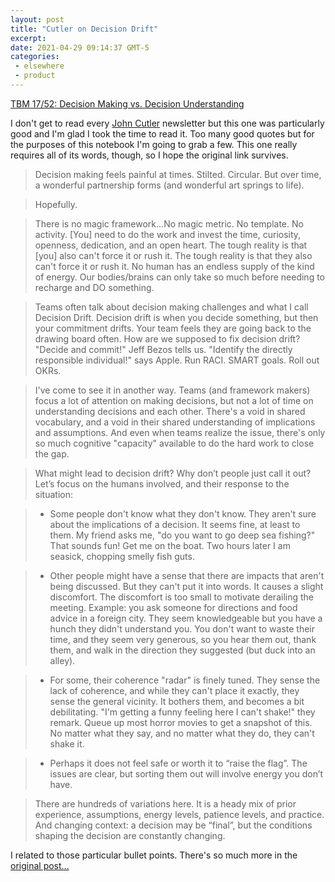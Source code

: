 ```yaml
---
layout: post
title: "Cutler on Decision Drift"
excerpt: 
date: 2021-04-29 09:14:37 GMT-5
categories: 
 - elsewhere
 - product
---
```


[TBM 17/52: Decision Making vs. Decision Understanding](https://cutlefish.substack.com/p/tbm-1752-decision-making-vs-decision)

I don't get to read every [John Cutler](https://cutlefish.substack.com/people/5656342-john-cutler) newsletter but this one was particularly good and I'm glad I took the time to read it. Too many good quotes but for the purposes of this notebook I'm going to grab a few. This one really requires all of its words, though, so I hope the original link survives.

> Decision making feels painful at times. Stilted. Circular. But over time, a wonderful partnership forms (and wonderful art springs to life).

> Hopefully.

> There is no magic framework...No magic metric. No template. No activity. [You] need to do the work and invest the time, curiosity, openness, dedication, and an open heart. The tough reality is that [you] also can't force it or rush it. The tough reality is that they also can't force it or rush it.  No human has an endless supply of the kind of energy. Our bodies/brains can only take so much before needing to recharge and DO something.

> Teams often talk about decision making challenges and what I call Decision Drift. Decision drift is when you decide something, but then your commitment drifts. Your team feels they are going back to the drawing board often. How are we supposed to fix decision drift? "Decide and commit!" Jeff Bezos tells us. "Identify the directly responsible individual!" says Apple. Run RACI. SMART goals. Roll out OKRs. 

> I've come to see it in another way. Teams (and framework makers) focus a lot of attention on making decisions, but not a lot of time on understanding decisions and each other. There's a void in shared vocabulary, and a void in their shared understanding of implications and assumptions. And even when teams realize the issue, there's only so much cognitive "capacity" available to do the hard work to close the gap.

> What might lead to decision drift? Why don’t people just call it out? Let’s focus on the humans involved, and their response to the situation:

> * Some people don't know what they don't know. They aren't sure about the implications of a decision. It seems fine, at least to them. My friend asks me, "do you want to go deep sea fishing?" That sounds fun! Get me on the boat. Two hours later I am seasick, chopping smelly fish guts.

> * Other people might have a sense that there are impacts that aren't being discussed. But they can't put it into words. It causes a slight discomfort. The discomfort is too small to motivate derailing the meeting. Example: you ask someone for directions and food advice in a foreign city. They seem knowledgeable but you have a hunch they didn't understand you. You don't want to waste their time, and they seem very generous, so you hear them out, thank them, and walk in the direction they suggested (but duck into an alley).

> * For some, their coherence "radar" is finely tuned. They sense the lack of coherence, and while they can't place it exactly, they sense the general vicinity. It bothers them, and becomes a bit debilitating. "I'm getting a funny feeling here I can't shake!" they remark. Queue up most horror movies to get a snapshot of this. No matter what they say, and no matter what they do, they can't shake it.

> * Perhaps it does not feel safe or worth it to “raise the flag”. The issues are clear, but sorting them out will involve energy you don’t have.

> There are hundreds of variations here. It is a heady mix of prior experience, assumptions, energy levels, patience levels, and practice. And changing context: a decision may be “final”, but the conditions shaping the decision are constantly changing.

I related to those particular bullet points. There's so much more in the [original post...](https://cutlefish.substack.com/p/tbm-1752-decision-making-vs-decision)
